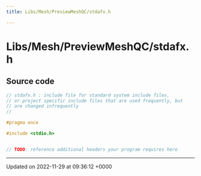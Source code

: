 ```yaml
---
title: Libs/Mesh/PreviewMeshQC/stdafx.h

---
```


# Libs/Mesh/PreviewMeshQC/stdafx.h






## Source code

```cpp
// stdafx.h : include file for standard system include files,
// or project specific include files that are used frequently, but
// are changed infrequently
//

#pragma once

#include <stdio.h>


// TODO: reference additional headers your program requires here
```


-------------------------------

Updated on 2022-11-29 at 09:36:12 +0000
